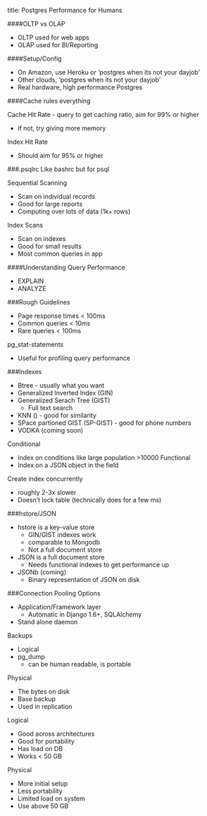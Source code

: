 title: Postgres Performance for Humans

####OLTP vs OLAP

* OLTP used for web apps
* OLAP used for BI/Reporting

####Setup/Config

* On Amazon, use Heroku or ‘postgres when its not your dayjob’
* Other clouds, ‘postgres when its not your dayjob’
* Real hardware, high performance Postgres

####Cache rules everything

Cache Hit Rate - query to get caching ratio, aim for 99% or higher

* if not, try giving more memory

Index Hit Rate

* Should aim for 95% or higher

###.psqlrc
Like bashrc but for psql

Sequential Scanning

* Scan on individual records
* Good for large reports
* Computing over lots of data (1k+ rows)

Index Scans

* Scan on indexes
* Good for small results
* Most common queries in app

####Understanding Query Performance
* EXPLAIN
* ANALYZE

###Rough Guidelines
* Page response times < 100ms
* Common queries < 10ms
* Rare queries < 100ms

pg_stat-statements

* Useful for profiling query performance

###Indexes
* Btree - usually what you want
* Generalized Inverted Index (GIN)
* Generalized Serach Tree (GIST)
     * Full text search
* KNN () - good for similarity
* SPace partioned GIST (SP-GIST) - good for phone numbers
* VODKA (coming soon)

Conditional 

* index on conditions like large population >10000
Functional
* Index on a JSON object in the field

Create index concurrently

* roughly 2-3x slower
* Doesn’t lock table (technically does for a few ms)

###hstore/JSON
* hstore is a key-value store
     * GIN/GIST indexes work
     * comparable to Mongodb
     * Not a full document store
* JSON is a full document store
     * Needs functional indexes to get performance up
* JSONb (coming)
     * Binary representation of JSON on disk

###Connection Pooling
Options

* Application/Framework layer
     * Automatic in Django 1.6+, SQLAlchemy
* Stand alone daemon


Backups

* Logical
* pg_dump
    * can be human readable, is portable

Physical

* The bytes on disk
* Base backup
* Used in replication

Logical

* Good across architectures
* Good for portability
* Has load on DB
* Works < 50 GB

Physical

* More initial setup
* Less portability
* Limited load on system
* Use above 50 GB